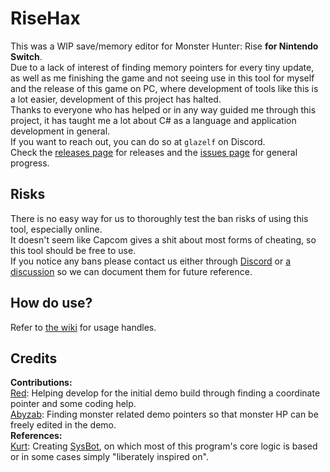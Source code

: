 # RiseHax  
This was a WIP save/memory editor for Monster Hunter: Rise **for Nintendo Switch**.  
Due to a lack of interest of finding memory pointers for every tiny update, as well as me finishing the game and not seeing use in this tool for myself and the release of this game on PC, where development of tools like this is a lot easier, development of this project has halted.  
Thanks to everyone who has helped or in any way guided me through this project, it has taught me a lot about C# as a language and application development in general.  
If you want to reach out, you can do so at `glazelf` on Discord.  
Check the [releases page](https://github.com/Glazelf/RiseHax/releases) for releases and the [issues page](https://github.com/Glazelf/RiseHax/issues) for general progress.

## Risks
There is no easy way for us to thoroughly test the ban risks of using this tool, especially online.  
It doesn't seem like Capcom gives a shit about most forms of cheating, so this tool should be free to use.  
If you notice any bans please contact us either through [Discord](https://discord.gg/5NsYYuvm7D) or [a discussion](https://github.com/Glazelf/RiseHax/discussions) so we can document them for future reference.  

## How do use?
Refer to [the wiki](https://github.com/Glazelf/RiseHax/wiki) for usage handles. 

## Credits
**Contributions:**  
[Red](https://github.com/hp3721): Helping develop for the initial demo build through finding a coordinate pointer and some coding help.  
[Abyzab](https://github.com/abyzab): Finding monster related demo pointers so that monster HP can be freely edited in the demo.  
**References:**  
[Kurt](https://github.com/kwsch): Creating [SysBot](https://github.com/kwsch/SysBot.NET), on which most of this program's core logic is based or in some cases simply "liberately inspired on".
